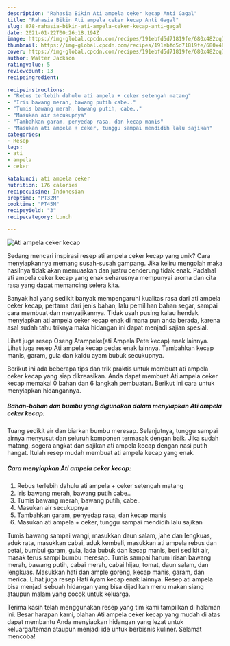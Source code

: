 ```yaml
---
description: "Rahasia Bikin Ati ampela ceker kecap Anti Gagal"
title: "Rahasia Bikin Ati ampela ceker kecap Anti Gagal"
slug: 878-rahasia-bikin-ati-ampela-ceker-kecap-anti-gagal
date: 2021-01-22T00:26:18.194Z
image: https://img-global.cpcdn.com/recipes/191ebfd5d71819fe/680x482cq70/ati-ampela-ceker-kecap-foto-resep-utama.jpg
thumbnail: https://img-global.cpcdn.com/recipes/191ebfd5d71819fe/680x482cq70/ati-ampela-ceker-kecap-foto-resep-utama.jpg
cover: https://img-global.cpcdn.com/recipes/191ebfd5d71819fe/680x482cq70/ati-ampela-ceker-kecap-foto-resep-utama.jpg
author: Walter Jackson
ratingvalue: 5
reviewcount: 13
recipeingredient:

recipeinstructions:
- "Rebus terlebih dahulu ati ampela + ceker setengah matang"
- "Iris bawang merah, bawang putih cabe.."
- "Tumis bawang merah, bawang putih, cabe.."
- "Masukan air secukupnya"
- "Tambahkan garam, penyedap rasa, dan kecap manis"
- "Masukan ati ampela + ceker, tunggu sampai mendidih lalu sajikan"
categories:
- Resep
tags:
- ati
- ampela
- ceker

katakunci: ati ampela ceker 
nutrition: 176 calories
recipecuisine: Indonesian
preptime: "PT32M"
cooktime: "PT45M"
recipeyield: "3"
recipecategory: Lunch

---
```



![Ati ampela ceker kecap](https://img-global.cpcdn.com/recipes/191ebfd5d71819fe/680x482cq70/ati-ampela-ceker-kecap-foto-resep-utama.jpg)

Sedang mencari inspirasi resep ati ampela ceker kecap yang unik? Cara menyiapkannya memang susah-susah gampang. Jika keliru mengolah maka hasilnya tidak akan memuaskan dan justru cenderung tidak enak. Padahal ati ampela ceker kecap yang enak seharusnya mempunyai aroma dan cita rasa yang dapat memancing selera kita.

Banyak hal yang sedikit banyak mempengaruhi kualitas rasa dari ati ampela ceker kecap, pertama dari jenis bahan, lalu pemilihan bahan segar, sampai cara membuat dan menyajikannya. Tidak usah pusing kalau hendak menyiapkan ati ampela ceker kecap enak di mana pun anda berada, karena asal sudah tahu triknya maka hidangan ini dapat menjadi sajian spesial.

Lihat juga resep Oseng Atampeke(ati Ampela Pete kecap) enak lainnya. Lihat juga resep Ati ampela kecap pedas enak lainnya. Tambahkan kecap manis, garam, gula dan kaldu ayam bubuk secukupnya.


Berikut ini ada beberapa tips dan trik praktis untuk membuat ati ampela ceker kecap yang siap dikreasikan. Anda dapat membuat Ati ampela ceker kecap memakai 0 bahan dan 6 langkah pembuatan. Berikut ini cara untuk menyiapkan hidangannya.

<!--inarticleads1-->

##### Bahan-bahan dan bumbu yang digunakan dalam menyiapkan Ati ampela ceker kecap:



Tuang sedikit air dan biarkan bumbu meresap. Selanjutnya, tunggu sampai airnya menyusut dan seluruh komponen termasak dengan baik. Jika sudah matang, segera angkat dan sajikan ati ampela kecap dengan nasi putih hangat. Itulah resep mudah membuat ati ampela kecap yang enak. 

<!--inarticleads2-->

##### Cara menyiapkan Ati ampela ceker kecap:

1. Rebus terlebih dahulu ati ampela + ceker setengah matang
1. Iris bawang merah, bawang putih cabe..
1. Tumis bawang merah, bawang putih, cabe..
1. Masukan air secukupnya
1. Tambahkan garam, penyedap rasa, dan kecap manis
1. Masukan ati ampela + ceker, tunggu sampai mendidih lalu sajikan


Tumis bawang sampai wangi, masukkan daun salam, jahe dan lengkuas, aduk rata, masukkan cabai, aduk kembali, masukkan ati ampela rebus dan petai, bumbui garam, gula, lada bubuk dan kecap manis, beri sedikit air, masak terus sampi bumbu meresap. Tumis sampai harum irisan bawang merah, bawang putih, cabai merah, cabai hijau, tomat, daun salam, dan lengkuas. Masukkan hati dan ample goreng, kecap manis, garam, dan merica. Lihat juga resep Hati Ayam kecap enak lainnya. Resep ati ampela bisa menjadi sebuah hidangan yang bisa dijadikan menu makan siang ataupun malam yang cocok untuk keluarga. 

Terima kasih telah menggunakan resep yang tim kami tampilkan di halaman ini. Besar harapan kami, olahan Ati ampela ceker kecap yang mudah di atas dapat membantu Anda menyiapkan hidangan yang lezat untuk keluarga/teman ataupun menjadi ide untuk berbisnis kuliner. Selamat mencoba!
